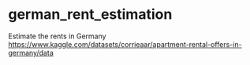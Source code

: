 # german_rent_estimation
Estimate the rents in Germany  https://www.kaggle.com/datasets/corrieaar/apartment-rental-offers-in-germany/data

